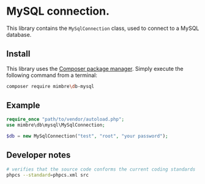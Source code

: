 # MySQL connection.

This library contains the `MySqlConnection` class, used to connect to a MySQL database.

## Install

This library uses the [Composer package manager](https://getcomposer.org/). Simply execute the following command from a terminal:

```bash
composer require mimbre\db-mysql
```

## Example

```php
require_once "path/to/vendor/autoload.php";
use mimbre\db\mysql\MySqlConnection;

$db = new MySqlConnection("test", "root", "your password");
```

## Developer notes

```bash
# verifies that the source code conforms the current coding standards
phpcs --standard=phpcs.xml src
```
